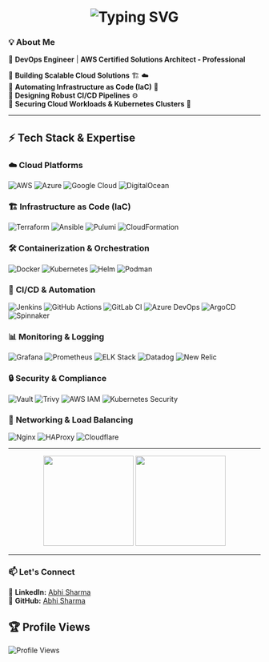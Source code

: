 <h1 align="center">
  <img src="https://readme-typing-svg.herokuapp.com?font=Fira+Code&size=25&pause=1000&color=F7A41D&width=435&lines=DevOps+Engineer;AWS+Certified+Solutions+Architect;Cloud+Automation+Expert;CI%2FCD+Pipeline+Architect" alt="Typing SVG" />
</h1>

### **💡 About Me**
🌟 **DevOps Engineer** | **AWS Certified Solutions Architect - Professional**  

🔹 **Building Scalable Cloud Solutions** 🏗️ ☁️  
🔹 **Automating Infrastructure as Code (IaC)** 🚀  
🔹 **Designing Robust CI/CD Pipelines** ⚙️  
🔹 **Securing Cloud Workloads & Kubernetes Clusters** 🔐   

---

## ⚡ Tech Stack & Expertise  

### ☁️ **Cloud Platforms**  
![AWS](https://img.shields.io/badge/AWS-FF9900?style=for-the-badge&logo=amazonaws&logoColor=white)
![Azure](https://img.shields.io/badge/Azure-0078D7?style=for-the-badge&logo=microsoftazure&logoColor=white)
![Google Cloud](https://img.shields.io/badge/Google%20Cloud-4285F4?style=for-the-badge&logo=googlecloud&logoColor=white)
![DigitalOcean](https://img.shields.io/badge/DigitalOcean-0080FF?style=for-the-badge&logo=digitalocean&logoColor=white)

### 🏗 **Infrastructure as Code (IaC)**  
![Terraform](https://img.shields.io/badge/Terraform-844FBA?style=for-the-badge&logo=terraform&logoColor=white)
![Ansible](https://img.shields.io/badge/Ansible-EE0000?style=for-the-badge&logo=ansible&logoColor=white)
![Pulumi](https://img.shields.io/badge/Pulumi-512BD4?style=for-the-badge&logo=pulumi&logoColor=white)
![CloudFormation](https://img.shields.io/badge/AWS%20CloudFormation-232F3E?style=for-the-badge&logo=amazonaws&logoColor=white)

### 🛠 **Containerization & Orchestration**  
![Docker](https://img.shields.io/badge/Docker-2496ED?style=for-the-badge&logo=docker&logoColor=white)
![Kubernetes](https://img.shields.io/badge/Kubernetes-326CE5?style=for-the-badge&logo=kubernetes&logoColor=white)
![Helm](https://img.shields.io/badge/Helm-0F1689?style=for-the-badge&logo=helm&logoColor=white)
![Podman](https://img.shields.io/badge/Podman-892CA0?style=for-the-badge&logo=podman&logoColor=white)

### 🔄 **CI/CD & Automation**  
![Jenkins](https://img.shields.io/badge/Jenkins-D24939?style=for-the-badge&logo=jenkins&logoColor=white)
![GitHub Actions](https://img.shields.io/badge/GitHub%20Actions-2088FF?style=for-the-badge&logo=githubactions&logoColor=white)
![GitLab CI](https://img.shields.io/badge/GitLab%20CI-FCA121?style=for-the-badge&logo=gitlab&logoColor=white)
![Azure DevOps](https://img.shields.io/badge/Azure%20DevOps-0078D7?style=for-the-badge&logo=azuredevops&logoColor=white)
![ArgoCD](https://img.shields.io/badge/ArgoCD-EF7B4D?style=for-the-badge&logo=argo&logoColor=white)
![Spinnaker](https://img.shields.io/badge/Spinnaker-1399E3?style=for-the-badge&logo=spinnaker&logoColor=white)

### 📊 **Monitoring & Logging**  
![Grafana](https://img.shields.io/badge/Grafana-F46800?style=for-the-badge&logo=grafana&logoColor=white)
![Prometheus](https://img.shields.io/badge/Prometheus-E6522C?style=for-the-badge&logo=prometheus&logoColor=white)
![ELK Stack](https://img.shields.io/badge/ELK%20Stack-005571?style=for-the-badge&logo=elasticstack&logoColor=white)
![Datadog](https://img.shields.io/badge/Datadog-632CA6?style=for-the-badge&logo=datadog&logoColor=white)
![New Relic](https://img.shields.io/badge/New%20Relic-008C99?style=for-the-badge&logo=newrelic&logoColor=white)

### 🔒 **Security & Compliance**  
![Vault](https://img.shields.io/badge/HashiCorp%20Vault-000000?style=for-the-badge&logo=vault&logoColor=white)
![Trivy](https://img.shields.io/badge/Trivy-EF7B4D?style=for-the-badge&logo=aqua&logoColor=white)
![AWS IAM](https://img.shields.io/badge/AWS%20IAM-FF9900?style=for-the-badge&logo=amazonaws&logoColor=white)
![Kubernetes Security](https://img.shields.io/badge/Kubernetes%20Security-326CE5?style=for-the-badge&logo=kubernetes&logoColor=white)

### 🏢 **Networking & Load Balancing**  
![Nginx](https://img.shields.io/badge/Nginx-009639?style=for-the-badge&logo=nginx&logoColor=white)
![HAProxy](https://img.shields.io/badge/HAProxy-25A4A2?style=for-the-badge&logo=haproxy&logoColor=white)
![Cloudflare](https://img.shields.io/badge/Cloudflare-F38020?style=for-the-badge&logo=cloudflare&logoColor=white)

---

<div align="center">
  <img src="https://github-readme-stats.vercel.app/api?username=abhisharma24&show_icons=true&theme=radical" height="180px" />
  <img src="https://github-readme-streak-stats.herokuapp.com/?user=abhisharma24&theme=radical" height="180px" />
</div>

---

### 📫 **Let's Connect**
💼 **LinkedIn:** [Abhi Sharma](https://www.linkedin.com/in/www.linkedin.com/in/abhi-sharma24)  
🐙 **GitHub:** [Abhi Sharma](https://github.com/AbhiSharma26)  

## 🏆 Profile Views
![Profile Views](https://komarev.com/ghpvc/?username=abhisharma26&label=Profile%20Views&color=0e75b6&style=flat)
